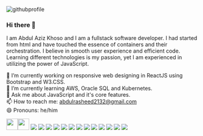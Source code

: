 ![githubprofile](https://user-images.githubusercontent.com/60597318/117837637-0ba17780-b293-11eb-9ee5-7c849ab535d4.png)

### Hi there 👋
I am Abdul Aziz Khoso and I am a fullstack software developer. I had started from html and have touched the essence of containers and their orchestration. I believe in smooth user experience and efficient code. Learning different technologies is my passion, yet I am experienced in utilizing the power of JavaScript.
<!--
**AbdulAziz0682/AbdulAziz0682** is a ✨ _special_ ✨ repository because its `README.md` (this file) appears on your GitHub profile.

Here are some ideas to get you started:

- 🔭 I’m currently working on ...
- 🌱 I’m currently learning ...
- 👯 I’m looking to collaborate on ...
- 🤔 I’m looking for help with ...
- 💬 Ask me about ...
- 📫 How to reach me: ...
- 😄 Pronouns: ...
- ⚡ Fun fact: ...
-->
🔭 I’m currently working on responsive web designing in ReactJS using Bootstrap and W3.CSS. <br>
🌱 I’m currently learning AWS, Oracle SQL and Kubernetes. <br>
💬 Ask me about JavaScript and it's core features. <br>
📫 How to reach me: abdulrasheed2132@gmail.com <br>
😄 Pronouns: he/him

<img src="https://img.icons8.com/color/2x/html-5.png" height="30"><img src="https://img.icons8.com/color/48/000000/css3.png" height="30"/>&nbsp;<img src="https://img.icons8.com/color/30/000000/javascript.png"/>&nbsp;<img src="https://img.icons8.com/ios-filled/30/000000/jquery.png"/>&nbsp;<img src="https://img.icons8.com/color/30/000000/bootstrap.png"/>&nbsp;<img src="https://img.icons8.com/color/30/000000/nodejs.png"/>&nbsp;<img src="https://img.icons8.com/ultraviolet/30/000000/react.png"/>&nbsp;<img src="https://img.icons8.com/color/30/000000/mongodb.png"/>&nbsp;<img src="https://img.icons8.com/ios-filled/30/000000/mysql-logo.png"/>&nbsp;<img src="https://img.icons8.com/color/30/000000/amazon-web-services.png"/>&nbsp;<img src="https://img.icons8.com/color/30/000000/google-cloud-platform.png"/>&nbsp;<img src="https://img.icons8.com/dusk/30/000000/docker.png"/>&nbsp;<img src="https://img.icons8.com/color/30/000000/kubernetes.png"/>&nbsp;<img src="https://img.icons8.com/officel/30/000000/java-eclipse.png"/>&nbsp;<img src="https://img.icons8.com/color/30/000000/c-plus-plus-logo.png"/>
